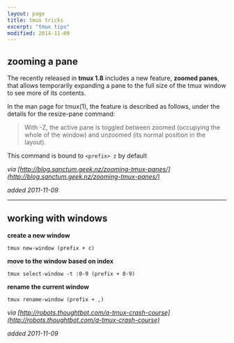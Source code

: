 ```yaml
---
layout: page
title: tmux tricks
excerpt: "tmux tips"
modified: 2014-11-09
---
```


## zooming a pane

The recently released in **tmux 1.8** includes a new feature, **zoomed panes**, that allows temporarily expanding a pane to the full size of the tmux window to see more of its contents.

In the man page for tmux(1), the feature is described as follows, under the details for the resize-pane command:

> With -Z, the active pane is toggled between zoomed (occupying the
> whole of the window) and unzoomed (its normal position in the layout).

This command is bound to `<prefix> z` by default

_via [http://blog.sanctum.geek.nz/zooming-tmux-panes/](http://blog.sanctum.geek.nz/zooming-tmux-panes/)_

_added 2011-11-09_

---


## working with windows

**create a new window**

`tmux new-window (prefix + c)`

**move to the window based on index**

`tmux select-window -t :0-9 (prefix + 0-9)`

**rename the current window**

`tmux rename-window (prefix + ,)`


_via [http://robots.thoughtbot.com/a-tmux-crash-course](http://robots.thoughtbot.com/a-tmux-crash-course)_

_added 2011-11-09_